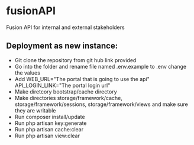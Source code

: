 # fusionAPI
Fusion API for internal and external stakeholders
## Deployment as new instance:

- Git clone the repository from git hub link provided
- Go into the folder and rename  file named .env.example to .env change the values 
- Add 
	WEB_URL="The portal that is going to use the api"
	API_LOGIN_LINK="The portal login url"
- Make diretcory bootstrap/cache directory
- Make directories storage/framework/cache, storage/framework/sessions, storage/framework/views and make sure they are writable
- Run composer install/update
- Run php artisan key:generate
- Run  php artisan cache:clear
- Run  php artisan view:clear

## 
